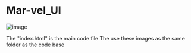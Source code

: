 # Mar-vel_UI
![image](https://user-images.githubusercontent.com/31029032/116807410-b6f25400-ab50-11eb-8222-697b1c1ebc42.png)











The "index.html" is the main code file
The use these images as the same folder as the code base
